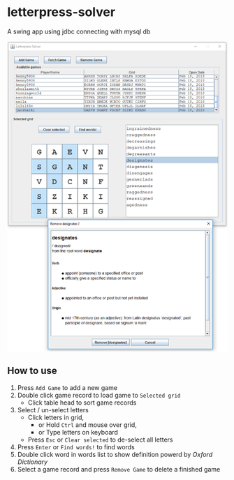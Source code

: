 # letterpress-solver
A swing app using jdbc connecting with mysql db

![alt swing UI](https://github.com/xdqc/letterpress-solver/blob/master/ls_ScreenShot_1.PNG "swing UI")

## How to use
1. Press `Add Game` to add a new game
3. Double click game record to load game to `Selected grid`
    * Click table head to sort game records
4. Select / un-select letters
    * Click letters in grid,
        * or Hold `Ctrl` and mouse over grid,
        * or Type letters on keyboard
    * Press `Esc` or `Clear selected` to de-select all letters
5. Press `Enter` or `Find words!` to find words
6. Double click word in words list to show definition powerd by _Oxford Dictionary_
7. Select a game record and press `Remove Game` to delete a finished game